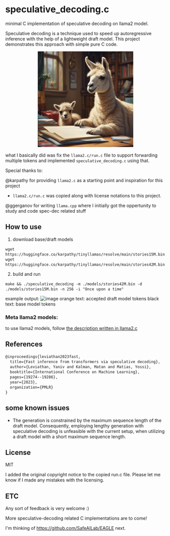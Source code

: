 # speculative_decoding.c
minimal C implementation of speculative decoding on llama2 model.

Speculative decoding is a technique used to speed up autoregressive inference with the help of a lightweight draft model. This project demonstrates this approach with simple pure C code.

<p align="center">
  <img src="image.png" width="300" height="300" alt="specdec llama">
</p>

what I basically did was fix the `llama2.c/run.c` file to support forwarding multiple tokens and implemented `speculative_decoding.c` using that.

Special thanks to: 

@karpathy for providing `llama2.c` as a starting point and inspiration for this project

 - `llama2.c/run.c` was copied along with license notations to this project.

@ggerganov for writing `llama.cpp` where I initially got the oppertunity to study and code spec-dec related stuff

## How to use
1. download base/draft models
```
wget https://huggingface.co/karpathy/tinyllamas/resolve/main/stories15M.bin
wget https://huggingface.co/karpathy/tinyllamas/resolve/main/stories42M.bin
```
2. build and run
```
make && ./speculative_decoding -m ./models/stories42M.bin -d ./models/stories15M.bin -n 256 -i "Once upon a time"   
```
example output:
![image](https://github.com/user-attachments/assets/c7367481-9351-4bac-b022-f416653a558a)
orange text: accepted draft model tokens 
black text: base model tokens

### Meta llama2 models:
to use llama2 models, follow [the description written in llama2.c](https://github.com/karpathy/llama2.c?tab=readme-ov-file#metas-llama-2-models)

## References
```
@inproceedings{leviathan2023fast,
  title={Fast inference from transformers via speculative decoding},
  author={Leviathan, Yaniv and Kalman, Matan and Matias, Yossi},
  booktitle={International Conference on Machine Learning},
  pages={19274--19286},
  year={2023},
  organization={PMLR}
}
```
## some known issues
- The generation is constrained by the maximum sequence length of the draft model. Consequently, employing lengthy generation with speculative decoding is unfeasible with the current setup, when utilizing a draft model with a short maximum sequence length.

## License
MIT

I added the original copyright notice to the copied run.c file. Please let me know if I made any mistakes with the licensing.

## ETC
Any sort of feedback is very welcome :)

More speculative-decoding related C implementations are to come!

I'm thinking of https://github.com/SafeAILab/EAGLE next.
